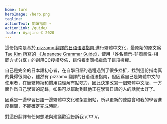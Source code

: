```yaml
---
home: ture
heroImage: /hero.png
tagline: 
actionText: 閱讀指南 →
actionLink: /guide/
footer: Ayajiro © 2020
---
```

這份指南是基於[ pizzamx 翻譯的日语语法指南 ](https://res.wokanxing.info/jpgramma/)進行繁體中文化，最原始的原文爲
[ Tae Kim 所寫的 《Japanese Grammar Guide》](http://www.guidetojapanese.org/learn/grammar)，使用「姓名標示-非商業性-相同方式分享」的創用CC授權發佈，這份指南同樣繼承了這項授權。

自己是完全的日本語初心者，在自學日語的過程遇到了很多挫折，找到這份指南真的覺得很開心，雖然有 pizzamx 翻譯的日语语法指南，但因爲自己是繁體中文的使用者，在簡繁轉換和慣用語理解有點吃力，因此決定改寫一個繁體中文版，一方面作爲自己學習的記錄，如果可以幫助到其他正在學習日語的人的話就太好了。

因爲是一邊學習日語一邊繁體中文化和架設網站，所以更新的速度會和我的學習進度相關，不能確定完成時間。

對這份翻譯有任何想法與建議歡迎告訴我  \\(ˊᗜˋ)/。